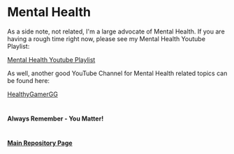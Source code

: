 # Mental Health

 As a side note, not related, I'm a large advocate of Mental Health. If you are having a rough time right now, please see my Mental Health Youtube Playlist:
 
 [Mental Health Youtube Playlist](https://youtube.com/playlist?list=PLGk2on7ccZONCobYxwGdvwMcF43gIKmqk)
 
 As well, another good YouTube Channel for Mental Health related topics can be found here: 
 
 [HealthyGamerGG](https://www.youtube.com/c/HealthyGamerGG)
 #
  #### Always Remember - You Matter! 
  #

#### [Main Repository Page](https://github.com/mycroftwilde/portainer_templates)
